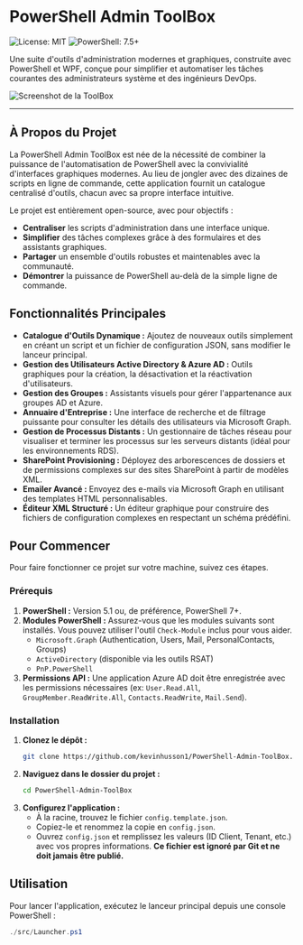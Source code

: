 # PowerShell Admin ToolBox

![License: MIT](https://img.shields.io/badge/License-MIT-yellow.svg)
![PowerShell: 7.5+](https://img.shields.io/badge/PowerShell-7C%207%2B-blue.svg)

Une suite d'outils d'administration modernes et graphiques, construite avec PowerShell et WPF, conçue pour simplifier et automatiser les tâches courantes des administrateurs système et des ingénieurs DevOps.

![Screenshot de la ToolBox](docs/images/toolbox_screenshot.png) <!-- Vous ajouterez un screenshot ici plus tard -->

---

## À Propos du Projet

La PowerShell Admin ToolBox est née de la nécessité de combiner la puissance de l'automatisation de PowerShell avec la convivialité d'interfaces graphiques modernes. Au lieu de jongler avec des dizaines de scripts en ligne de commande, cette application fournit un catalogue centralisé d'outils, chacun avec sa propre interface intuitive.

Le projet est entièrement open-source, avec pour objectifs :
*   **Centraliser** les scripts d'administration dans une interface unique.
*   **Simplifier** des tâches complexes grâce à des formulaires et des assistants graphiques.
*   **Partager** un ensemble d'outils robustes et maintenables avec la communauté.
*   **Démontrer** la puissance de PowerShell au-delà de la simple ligne de commande.

## Fonctionnalités Principales

*   **Catalogue d'Outils Dynamique :** Ajoutez de nouveaux outils simplement en créant un script et un fichier de configuration JSON, sans modifier le lanceur principal.
*   **Gestion des Utilisateurs Active Directory & Azure AD :** Outils graphiques pour la création, la désactivation et la réactivation d'utilisateurs.
*   **Gestion des Groupes :** Assistants visuels pour gérer l'appartenance aux groupes AD et Azure.
*   **Annuaire d'Entreprise :** Une interface de recherche et de filtrage puissante pour consulter les détails des utilisateurs via Microsoft Graph.
*   **Gestion de Processus Distants :** Un gestionnaire de tâches réseau pour visualiser et terminer les processus sur les serveurs distants (idéal pour les environnements RDS).
*   **SharePoint Provisioning :** Déployez des arborescences de dossiers et de permissions complexes sur des sites SharePoint à partir de modèles XML.
*   **Emailer Avancé :** Envoyez des e-mails via Microsoft Graph en utilisant des templates HTML personnalisables.
*   **Éditeur XML Structuré :** Un éditeur graphique pour construire des fichiers de configuration complexes en respectant un schéma prédéfini.

## Pour Commencer

Pour faire fonctionner ce projet sur votre machine, suivez ces étapes.

### Prérequis

1.  **PowerShell :** Version 5.1 ou, de préférence, PowerShell 7+.
2.  **Modules PowerShell :** Assurez-vous que les modules suivants sont installés. Vous pouvez utiliser l'outil `Check-Module` inclus pour vous aider.
    *   `Microsoft.Graph` (Authentication, Users, Mail, PersonalContacts, Groups)
    *   `ActiveDirectory` (disponible via les outils RSAT)
    *   `PnP.PowerShell`
3.  **Permissions API :** Une application Azure AD doit être enregistrée avec les permissions nécessaires (ex: `User.Read.All`, `GroupMember.ReadWrite.All`, `Contacts.ReadWrite`, `Mail.Send`).

### Installation

1.  **Clonez le dépôt :**
    ```sh
    git clone https://github.com/kevinhusson1/PowerShell-Admin-ToolBox.git
    ```
2.  **Naviguez dans le dossier du projet :**
    ```sh
    cd PowerShell-Admin-ToolBox
    ```
3.  **Configurez l'application :**
    *   À la racine, trouvez le fichier `config.template.json`.
    *   Copiez-le et renommez la copie en `config.json`.
    *   Ouvrez `config.json` et remplissez les valeurs (ID Client, Tenant, etc.) avec vos propres informations. **Ce fichier est ignoré par Git et ne doit jamais être publié.**

## Utilisation

Pour lancer l'application, exécutez le lanceur principal depuis une console PowerShell :

```powershell
./src/Launcher.ps1
